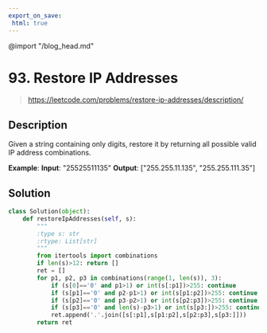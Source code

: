 ```yaml
---
export_on_save:
 html: true
---
```


@import "/blog_head.md"

# 93. Restore IP Addresses

> <https://leetcode.com/problems/restore-ip-addresses/description/>


## Description

Given a string containing only digits, restore it by returning all possible valid IP address combinations.

**Example**:
**Input**: "25525511135"
**Output**: ["255.255.11.135", "255.255.111.35"]


## Solution

```python
class Solution(object):
    def restoreIpAddresses(self, s):
        """
        :type s: str
        :rtype: List[str]
        """
        from itertools import combinations
        if len(s)>12: return []
        ret = []
        for p1, p2, p3 in combinations(range(1, len(s)), 3):
            if (s[0]=='0' and p1>1) or int(s[:p1])>255: continue
            if (s[p1]=='0' and p2-p1>1) or int(s[p1:p2])>255: continue
            if (s[p2]=='0' and p3-p2>1) or int(s[p2:p3])>255: continue
            if (s[p3]=='0' and len(s)-p3>1) or int(s[p3:])>255: continue
            ret.append('.'.join([s[:p1],s[p1:p2],s[p2:p3],s[p3:]]))
        return ret
```

